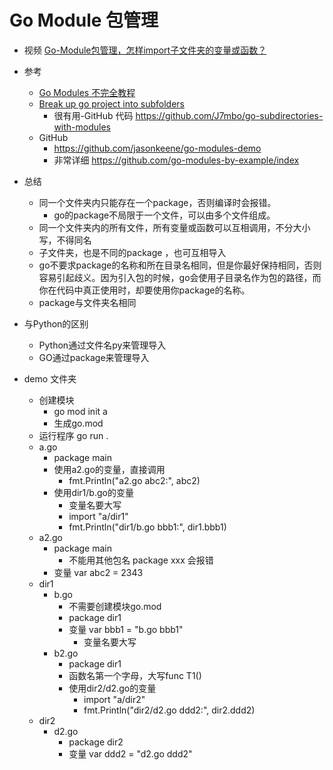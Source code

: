 # Go Module 包管理
- 视频  [Go-Module包管理，怎样import子文件夹的变量或函数？](https://www.bilibili.com/video/av91313893/)

- 参考
    - [Go Modules 不完全教程](https://learnku.com/go/t/33859)
    - [Break up go project into subfolders](https://stackoverflow.com/questions/23154898/break-up-go-project-into-subfolders)
        - 很有用-GitHub 代码 https://github.com/J7mbo/go-subdirectories-with-modules
    - GitHub
        - https://github.com/jasonkeene/go-modules-demo
        - 非常详细 https://github.com/go-modules-by-example/index

- 总结
    - 同一个文件夹内只能存在一个package，否则编译时会报错。
        - go的package不局限于一个文件，可以由多个文件组成。
    - 同一个文件夹内的所有文件，所有变量或函数可以互相调用，不分大小写，不得同名
    - 子文件夹，也是不同的package ，也可互相导入
    - go不要求package的名称和所在目录名相同，但是你最好保持相同，否则容易引起歧义。因为引入包的时候，go会使用子目录名作为包的路径，而你在代码中真正使用时，却要使用你package的名称。
    - package与文件夹名相同

- 与Python的区别
    - Python通过文件名py来管理导入
    - GO通过package来管理导入

- demo 文件夹
    - 创建模块
        - go mod init a
        - 生成go.mod
    - 运行程序 go run .
    - a.go
        - package main
        - 使用a2.go的变量，直接调用
            - fmt.Println("a2.go abc2:", abc2)
        - 使用dir1/b.go的变量
            - 变量名要大写
            - import "a/dir1"
            - fmt.Println("dir1/b.go bbb1:", dir1.bbb1)
    - a2.go
        - package main
            - 不能用其他包名 package xxx 会报错
        - 变量 var abc2 = 2343
    - dir1
        - b.go
            - 不需要创建模块go.mod
            - package dir1
            - 变量 var bbb1 = "b.go bbb1"
                - 变量名要大写
        - b2.go
            - package dir1
            - 函数名第一个字母，大写func T1() 
            - 使用dir2/d2.go的变量
                - import "a/dir2"
                - fmt.Println("dir2/d2.go ddd2:", dir2.ddd2)
    - dir2
        - d2.go
            - package dir2
            - 变量 var ddd2 = "d2.go ddd2"